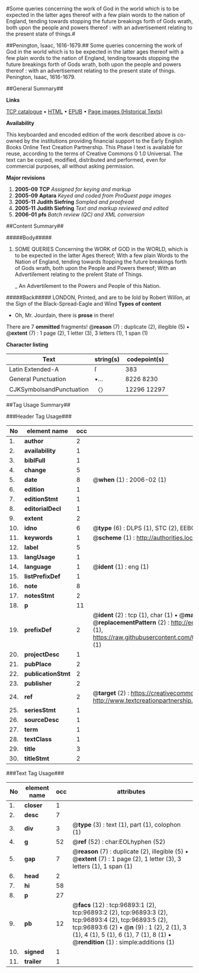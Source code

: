 #Some queries concerning the work of God in the world which is to be expected in the latter ages thereof with a few plain words to the nation of England, tending towards stopping the future breakings forth of Gods wrath, both upon the people and powers thereof : with an advertisement relating to the present state of things.#

##Penington, Isaac, 1616-1679.##
Some queries concerning the work of God in the world which is to be expected in the latter ages thereof with a few plain words to the nation of England, tending towards stopping the future breakings forth of Gods wrath, both upon the people and powers thereof : with an advertisement relating to the present state of things.
Penington, Isaac, 1616-1679.

##General Summary##

**Links**

[TCP catalogue](http://www.ota.ox.ac.uk/tcp/)  • 
[HTML](http://tei.it.ox.ac.uk/tcp/Texts-HTML/free/A54/A54062.html)  • 
[EPUB](http://tei.it.ox.ac.uk/tcp/Texts-EPUB/free/A54/A54062.epub) • 
[Page images (Historical Texts)](https://data.historicaltexts.jisc.ac.uk/view?pubId=eebo-13044856e&pageId=eebo-13044856e-96893-1)

**Availability**

This keyboarded and encoded edition of the
	       work described above is co-owned by the institutions
	       providing financial support to the Early English Books
	       Online Text Creation Partnership. This Phase I text is
	       available for reuse, according to the terms of Creative
	       Commons 0 1.0 Universal. The text can be copied,
	       modified, distributed and performed, even for
	       commercial purposes, all without asking permission.

**Major revisions**

1. __2005-09__ __TCP__ *Assigned for keying and markup*
1. __2005-09__ __Aptara__ *Keyed and coded from ProQuest page images*
1. __2005-11__ __Judith Siefring__ *Sampled and proofread*
1. __2005-11__ __Judith Siefring__ *Text and markup reviewed and edited*
1. __2006-01__ __pfs__ *Batch review (QC) and XML conversion*

##Content Summary##

#####Body#####

1. SOME
QUERIES
Concerning the WORK of GOD in the WORLD,
which is to be expected in the latter Ages thereof; With
a few plain Words to the Nation of England, tending
towards ſtopping the future breakings forth of Gods
wrath, both upon the People and Powers thereof;
With an Advertiſement relating to the
preſent State of Things.

    _ An Advertiſement to the Powers and People of this Nation.

#####Back#####
LONDON, Printed, and are to be ſold by Robert Wilſon,
at the Sign of the Black-Spread-Eagle and Wind
**Types of content**

  * Oh, Mr. Jourdain, there is **prose** in there!

There are 7 **ommitted** fragments! 
 @__reason__ (7) : duplicate (2), illegible (5)  •  @__extent__ (7) : 1 page (2), 1 letter (3), 3 letters (1), 1 span (1)

**Character listing**


|Text|string(s)|codepoint(s)|
|---|---|---|
|Latin Extended-A|ſ|383|
|General Punctuation|•…|8226 8230|
|CJKSymbolsandPunctuation|〈〉|12296 12297|

##Tag Usage Summary##

###Header Tag Usage###

|No|element name|occ|attributes|
|---|---|---|---|
|1.|__author__|2||
|2.|__availability__|1||
|3.|__biblFull__|1||
|4.|__change__|5||
|5.|__date__|8| @__when__ (1) : 2006-02 (1)|
|6.|__edition__|1||
|7.|__editionStmt__|1||
|8.|__editorialDecl__|1||
|9.|__extent__|2||
|10.|__idno__|6| @__type__ (6) : DLPS (1), STC (2), EEBO-CITATION (1), OCLC (1), VID (1)|
|11.|__keywords__|1| @__scheme__ (1) : http://authorities.loc.gov/ (1)|
|12.|__label__|5||
|13.|__langUsage__|1||
|14.|__language__|1| @__ident__ (1) : eng (1)|
|15.|__listPrefixDef__|1||
|16.|__note__|8||
|17.|__notesStmt__|2||
|18.|__p__|11||
|19.|__prefixDef__|2| @__ident__ (2) : tcp (1), char (1)  •  @__matchPattern__ (2) : ([0-9\-]+):([0-9IVX]+) (1), (.+) (1)  •  @__replacementPattern__ (2) : http://eebo.chadwyck.com/downloadtiff?vid=$1&page=$2 (1), https://raw.githubusercontent.com/textcreationpartnership/Texts/master/tcpchars.xml#$1 (1)|
|20.|__projectDesc__|1||
|21.|__pubPlace__|2||
|22.|__publicationStmt__|2||
|23.|__publisher__|2||
|24.|__ref__|2| @__target__ (2) : https://creativecommons.org/publicdomain/zero/1.0/ (1), http://www.textcreationpartnership.org/docs/. (1)|
|25.|__seriesStmt__|1||
|26.|__sourceDesc__|1||
|27.|__term__|1||
|28.|__textClass__|1||
|29.|__title__|3||
|30.|__titleStmt__|2||


###Text Tag Usage###

|No|element name|occ|attributes|
|---|---|---|---|
|1.|__closer__|1||
|2.|__desc__|7||
|3.|__div__|3| @__type__ (3) : text (1), part (1), colophon (1)|
|4.|__g__|52| @__ref__ (52) : char:EOLhyphen (52)|
|5.|__gap__|7| @__reason__ (7) : duplicate (2), illegible (5)  •  @__extent__ (7) : 1 page (2), 1 letter (3), 3 letters (1), 1 span (1)|
|6.|__head__|2||
|7.|__hi__|58||
|8.|__p__|27||
|9.|__pb__|12| @__facs__ (12) : tcp:96893:1 (2), tcp:96893:2 (2), tcp:96893:3 (2), tcp:96893:4 (2), tcp:96893:5 (2), tcp:96893:6 (2)  •  @__n__ (9) : 1 (2), 2 (1), 3 (1), 4 (1), 5 (1), 6 (1), 7 (1), 8 (1)  •  @__rendition__ (1) : simple:additions (1)|
|10.|__signed__|1||
|11.|__trailer__|1||
